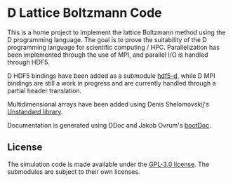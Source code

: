 D Lattice Boltzmann Code
===

This is a home project to implement the lattice Boltzmann method using the D programming language. The goal is to prove the suitability of the D programming language for scientific computing / HPC. Parallelization has been implemented through the use of MPI, and parallel I/O is handled through HDF5.

D HDF5 bindings have been added as a submodule [hdf5-d](http://github.com/SFrijters/hdf5-d), while D MPI bindings are still a work in progress and are currently handled through a partial header translation.

Multidimensional arrays have been added using Denis Shelomovskij's [Unstandard library](https://bitbucket.org/denis-sh/unstandard).

Documentation is generated using DDoc and Jakob Ovrum's [bootDoc](http://github.com/JakobOvrum/bootDoc).

## License

The simulation code is made available under the [GPL-3.0 license](http://www.gnu.org/licenses/gpl-3.0.txt). The submodules are subject to their own licenses.

